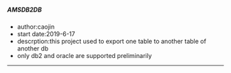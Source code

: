 ﻿##### AMSDB2DB
* author:caojin
* start date:2019-6-17
* descrption:this project used to export one table to another table of another db
* only db2 and oracle are supported preliminarily
* * *

